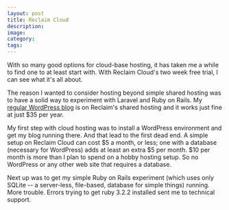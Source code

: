 ```yaml
---
layout: post
title: Reclaim Cloud
description:
image:
category:
tags:
---
```

With so many good options for cloud-base hosting, it has taken me a while to find one to at least start with. With Reclaim Cloud's two week free trial, I can see what it's all about.
<!--more-->
The reason I wanted to consider hosting beyond simple shared hosting was to have a solid way to experiment with Laravel and Ruby on Rails. My [regular WordPress blog](https://bobrockefeller.com/) is on Reclaim's shared hosting and it works just fine at just $35 per year.



My first step with cloud hosting was to install a WordPress environment and get my blog running there. And that lead to the first dead end. A simple setup on Reclaim Cloud can cost $5 a month, or less; one with a database (necessary for WordPress) adds at least an extra $5 per month. $10 per month is more than I plan to spend on a hobby hosting setup. So no WordPress or any other web site that requires a database.

Next up was to get my simple Ruby on Rails experiment (which uses only SQLite -- a server-less, file-based, database for simple things) running. More trouble. Errors trying to get ruby 3.2.2 installed sent me to technical support.